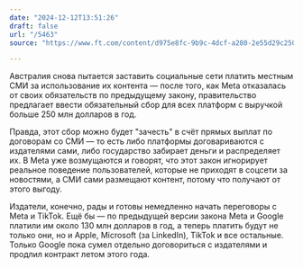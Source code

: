 ```yaml
---
date: "2024-12-12T13:51:26"
draft: false
url: "/5463"
source: "https://www.ft.com/content/d975e8fc-9b9c-4dcf-a280-2e55d29c2501"

---
```


Австралия снова пытается заставить социальные сети платить местным СМИ за использование их контента — после того, как Meta отказалась от своих обязательств по предыдущему закону, правительство предлагает ввести обязательный сбор для всех платформ с выручкой больше 250 млн долларов в год.

Правда, этот сбор можно будет "зачесть" в счёт прямых выплат по договорам со СМИ — то есть либо платформы договариваются с издателями сами, либо государство забирает деньги и распределяет их. В Meta уже возмущаются и говорят, что этот закон игнорирует реальное поведение пользователей, которые не приходят в соцсети за новостями, а СМИ сами размещают контент, потому что получают от этого выгоду. 

Издатели, конечно, рады и готовы немедленно начать переговоры с Meta и TikTok. Ещё бы — по предыдущей версии закона Meta и Google платили им около 130 млн долларов в год, а теперь платить будут не только они, но и Apple, Microsoft (за LinkedIn), TikTok и все остальные. Только Google пока сумел отдельно договориться с издателями и продлил контракт летом этого года.
